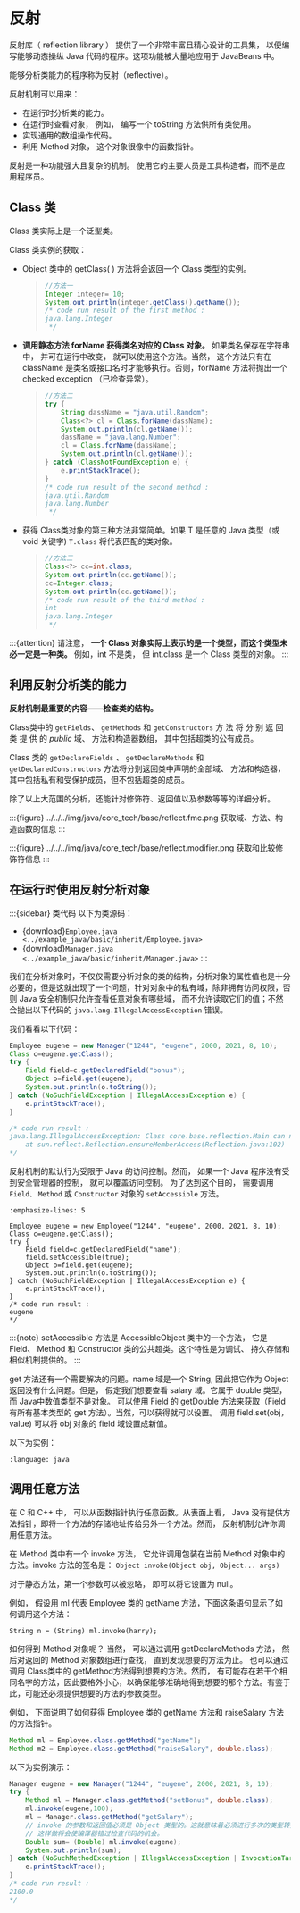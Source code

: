 # 反射

反射库（ reflection library ） 提供了一个非常丰富且精心设计的工具集， 以便编写能够动态操纵 Java 代码的程序。这项功能被大量地应用于 JavaBeans 中。

能够分析类能力的程序称为反射（reflective）。

反射机制可以用来：

- 在运行时分析类的能力。
- 在运行时查看对象， 例如， 编写一个 toString 方法供所有类使用。
- 实现通用的数组操作代码。
- 利用 Method 对象， 这个对象很像中的函数指针。

反射是一种功能强大且复杂的机制。 使用它的主要人员是工具构造者，而不是应用程序员。

## Class 类

Class 类实际上是一个泛型类。

Class 类实例的获取：

- Object 类中的 getClass( ) 方法将会返回一个 Class 类型的实例。

  > ```java
  > //方法一
  > Integer integer= 10;
  > System.out.println(integer.getClass().getName());
  > /* code run result of the first method :
  > java.lang.Integer
  >  */
  > ```

- **调用静态方法 forName 获得类名对应的 Class 对象。** 如果类名保存在字符串中， 并可在运行中改变， 就可以使用这个方法。当然， 这个方法只有在 className 是类名或接口名时才能够执行。否则，forName 方法将抛出一个 checked exception （已检查异常）。

  > ```java
  > //方法二
  > try {
  >     String dassName = "java.util.Random";
  >     Class<?> cl = Class.forName(dassName);
  >     System.out.println(cl.getName());
  >     dassName = "java.lang.Number";
  >     cl = Class.forName(dassName);
  >     System.out.println(cl.getName());
  > } catch (ClassNotFoundException e) {
  >     e.printStackTrace();
  > }
  > /* code run result of the second method :
  > java.util.Random
  > java.lang.Number
  >  */
  > ```

- 获得 Class类对象的第三种方法非常简单。如果 T 是任意的 Java 类型（或 void 关键字) `T.class` 将代表匹配的类对象。

  > ```java
  > //方法三
  > Class<?> cc=int.class;
  > System.out.println(cc.getName());
  > cc=Integer.class;
  > System.out.println(cc.getName());
  > /* code run result of the third method :
  > int
  > java.lang.Integer
  >  */
  > ```

:::{attention}
请注意， **一个 Class 对象实际上表示的是一个类型，而这个类型未必一定是一种类。** 例如，int 不是类， 但 int.class 是一个 Class 类型的对象。
:::



## 利用反射分析类的能力

**反射机制最重要的内容——检查类的结构。**

Class类中的 `getFields`、 `getMethods` 和 `getConstructors` 方 法 将 分 别 返 回 类 提 供 的 *public* 域、 方法和构造器数组， 其中包括超类的公有成员。

Class 类的 `getDeclareFields` 、 `getDeclareMethods` 和 `getDeclaredConstructors` 方法将分别返回类中声明的全部域、 方法和构造器， 其中包括私有和受保护成员，但不包括超类的成员。

除了以上大范围的分析，还能针对修饰符、返回值以及参数等等的详细分析。

:::{figure} ../../../img/java/core_tech/base/reflect.fmc.png
获取域、方法、构造函数的信息
:::

:::{figure} ../../../img/java/core_tech/base/reflect.modifier.png
获取和比较修饰符信息
:::



## 在运行时使用反射分析对象

:::{sidebar} 类代码
以下为类源码：

- {download}`Employee.java <../example_java/basic/inherit/Employee.java>`
- {download}`Manager.java <../example_java/basic/inherit/Manager.java>`
:::

我们在分析对象时，不仅仅需要分析对象的类的结构，分析对象的属性值也是十分必要的，但是这就出现了一个问题，针对对象中的私有域，除非拥有访问权限，否则 Java 安全机制只允许査看任意对象有哪些域， 而不允许读取它们的值；不然会抛出以下代码的 `java.lang.IllegalAccessException` 错误。

我们看看以下代码：

```java
Employee eugene = new Manager("1244", "eugene", 2000, 2021, 8, 10);
Class c=eugene.getClass();
try {
    Field field=c.getDeclaredField("bonus");
    Object o=field.get(eugene);
    System.out.println(o.toString());
} catch (NoSuchFieldException | IllegalAccessException e) {
    e.printStackTrace();
}

/* code run result :
java.lang.IllegalAccessException: Class core.base.reflection.Main can not access a member of class core.base.inherit.Manager with modifiers "private"
    at sun.reflect.Reflection.ensureMemberAccess(Reflection.java:102)
*/
```

反射机制的默认行为受限于 Java 的访问控制。然而， 如果一个 Java 程序没有受到安全管理器的控制， 就可以覆盖访问控制。 为了达到这个目的， 需要调用 `Field、` `Method` 或 `Constructor` 对象的 `setAccessible` 方法。

```{code-block} java
:emphasize-lines: 5

Employee eugene = new Employee("1244", "eugene", 2000, 2021, 8, 10);
Class c=eugene.getClass();
try {
    Field field=c.getDeclaredField("name");
    field.setAccessible(true);
    Object o=field.get(eugene);
    System.out.println(o.toString());
} catch (NoSuchFieldException | IllegalAccessException e) {
    e.printStackTrace();
}
/* code run result :
eugene
*/
```

:::{note}
setAccessible 方法是 AccessibleObject 类中的一个方法， 它是 Field、 Method 和 Constructor 类的公共超类。这个特性是为调试、 持久存储和相似机制提供的。
:::

get 方法还有一个需要解决的问题。name 域是一个 String, 因此把它作为 Object 返回没有什么问题。但是， 假定我们想要查看 salary 域。它属于 double 类型，而 Java中数值类型不是对象。 可以使用 Field 的 getDouble 方法来获取（Field 有所有基本类型的 get 方法）。当然，可以获得就可以设置。 调用 field.set(obj，value) 可以将 obj 对象的 field 域设置成新值。

以下为实例：

```{literalinclude} ../example_java/basic/reflection/ObjectAnalyzer.java
:language: java
```



## 调用任意方法

在 C 和 C++ 中， 可以从函数指针执行任意函数。从表面上看， Java 没有提供方法指针，即将一个方法的存储地址传给另外一个方法。然而， 反射机制允许你调用任意方法。

在 Method 类中有一个 invoke 方法， 它允许调用包装在当前 Method 对象中的方法。invoke 方法的签名是： `Object invoke(Object obj, Object... args)`

对于静态方法，第一个参数可以被忽略， 即可以将它设置为 null。

例如， 假设用 ml 代表 Employee 类的 getName 方法，下面这条语句显示了如何调用这个方法：

`String n = (String) ml.invoke(harry);`

如何得到 Method 对象呢？ 当然， 可以通过调用 getDeclareMethods 方法， 然后对返回的 Method 对象数组进行查找， 直到发现想要的方法为止。 也可以通过调用 Class类中的 getMethod方法得到想要的方法。然而， 有可能存在若干个相同名字的方法，因此要格外小心，以确保能够准确地得到想要的那个方法。有鉴于此，可能还必须提供想要的方法的参数类型。

例如， 下面说明了如何获得 Employee 类的 getName 方法和 raiseSalary 方法的方法指针。

```java
Method ml = Employee.class.getMethod("getName");
Method m2 = Employee.class.getMethod("raiseSalary", double.class);
```

以下为实例演示：

```java
Manager eugene = new Manager("1244", "eugene", 2000, 2021, 8, 10);
try {
    Method ml = Manager.class.getMethod("setBonus", double.class);
    ml.invoke(eugene,100);
    ml = Manager.class.getMethod("getSalary");
    // invoke 的参数和返回值必须是 Object 类型的。这就意味着必须进行多次的类型转换。
    // 这样做将会使编译器错过检查代码的机会。
    Double sum= (Double) ml.invoke(eugene);
    System.out.println(sum);
} catch (NoSuchMethodException | IllegalAccessException | InvocationTargetException e) {
    e.printStackTrace();
}
/* code run result :
2100.0
*/
```
